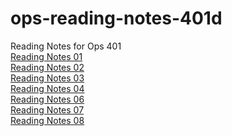 # ops-reading-notes-401d
Reading Notes for Ops 401
<br>
[Reading Notes 01](https://github.com/DeanWeiss/ops-reading-notes-401d/blob/main/Reading_01.md)
<br>
[Reading Notes 02](https://github.com/DeanWeiss/ops-reading-notes-401d/blob/main/Reading_02.md)
<br>
[Reading Notes 03](https://github.com/DeanWeiss/ops-reading-notes-401d/blob/main/Reading_03.md)
<br>
[Reading Notes 04](https://github.com/DeanWeiss/ops-reading-notes-401d/blob/main/Reading_04.md)
<br>
[Reading Notes 06](https://github.com/DeanWeiss/ops-reading-notes-401d/blob/main/Reading_06.md)
<br>
[Reading Notes 07](https://github.com/DeanWeiss/ops-reading-notes-401d/blob/main/Reading_07.md)
<br>
[Reading Notes 08](https://github.com/DeanWeiss/ops-reading-notes-401d/blob/main/Reading_08.md)
<br>
